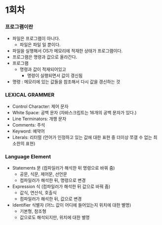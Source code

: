 # 1회차

### 프로그램이란
- 파일은 프로그램이 아니다.
  - 파일은 파일 일 뿐이다.
- 파일을 실행해서 OS가 메모리에 적재한 상태가 프로그램이다.
- 프로그램은 명령과 값으로 올라간다.
- 프로그램
  - 명령과 값이 적재되어있고
    - 명령이 실행되면서 값이 갱신됨
- 명령 : 메모리에 있는 값들을 참조해서 다시 값을 갱신하는 것

### LEXICAL GRAMMER
- Control Character: 제어 문자
- White Space: 공백 문자 (자바스크립트는 16개의 공백 문자가 있다.)
- Line Terminators: 개행 문자
- Comments: 주석
- Keyword: 예약어
- Literals: 리터럴 (언어가 인정하고 있는 값에 대한 표현 중 더이상 쪼갤 수 없는 최소한의 표현)

### Language Element
- Statements 문 (컴파일러가 해석한 뒤 명령으로 바꿔 줌)
  - 공문, 식문, 제어문, 선언문
  - 컴파일러가 해석한 뒤, 명령으로 변경
- Expression 식 (컴파일러가 해석한 뒤 값으로 바꿔 줌)
  - 값식, 연산식, 호출식
  - 컴파일러가 해석한 뒤, 값으로 변경
- Identifier 식별자 (어느 값이 어디에 들어있는지 위치에 대한 별명)
  - 기본형, 참조형
  - 값으로도 해석되지만, 위치에 대한 별명
